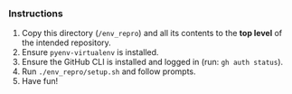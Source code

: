### Instructions

1. Copy this directory (`/env_repro`) and all its contents to the **top level** of the intended repository.
2. Ensure `pyenv-virtualenv` is installed.
3. Ensure the GitHub CLI is installed and logged in (run: `gh auth status`).
4. Run `./env_repro/setup.sh` and follow prompts.
5. Have fun!